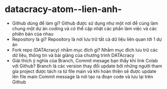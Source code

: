 # datacracy-atom--lien-anh-
- Github dùng để làm gì?
Github được sử dụng như một nơi để cùng làm chung một dự án coding và có thể cập nhật các phần làm việc và các phiên bản của nhau
- Repository là gì?
 Repository là nơi lưu trữ tất cả dữ liệu liên quan tới 1 dự án
- Fork repo (DATAcracy) nhằm mục đích gì?
Nhằm mục đích lưu trữ các dữ liệu, thông tin và bài giảng của chương trình DATAcracy
- Giải thích ý nghĩa của Branch, Commit mesage bạn thấy khi link Colab với Github?
  Branch là các version thay đổi update bởi những người tham gia project được tách ra từ file main và khi hoàn thiện sẽ được update lên file main
  Commit message là nơi tạo ra đoạn code và lưu lại trên Github
